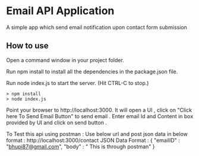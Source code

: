 # Email API Application

A simple app which send email notification upon contact form submission

## How to use

Open a command window in your project folder.

Run npm install to install all the dependencies in the package.json file.

Run node index.js to start the server.  (Hit CTRL-C to stop.)

```
> npm install
> node index.js
```

Point your browser to http://localhost:3000. It will open a UI , click on "Click here To Send Email Button" to send email .
Enter email Id and Content in box provided by UI and click on send button .

To Test this api using postman : Use below url and post json data in below format : http://localhost:3000/contact
JSON Data Format :
{ "emailID" : "bhupi87@gmail.com", "body" : " This is through postman" }
